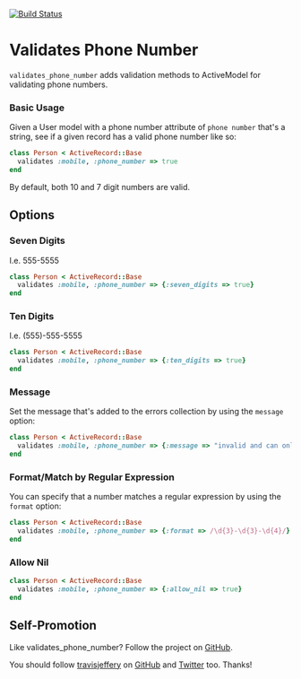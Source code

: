 [![Build Status](https://secure.travis-ci.org/travisjeffery/validates_phone_number.png)](http://travis-ci.org/travisjeffery/validates_phone_number)

# Validates Phone Number

`validates_phone_number` adds validation methods to ActiveModel for validating
phone numbers.

### Basic Usage

Given a User model with a phone number attribute of `phone number`
that's a string, see if a given record has a valid phone number like so:

```ruby
class Person < ActiveRecord::Base
  validates :mobile, :phone_number => true
end
```

By default, both 10 and 7 digit numbers are valid.

## Options

### Seven Digits

I.e. 555-5555

```ruby
class Person < ActiveRecord::Base
  validates :mobile, :phone_number => {:seven_digits => true}
end

```
### Ten Digits

I.e. (555)-555-5555

```ruby
class Person < ActiveRecord::Base
  validates :mobile, :phone_number => {:ten_digits => true}
end
```

### Message

Set the message that's added to the errors collection by using the
`message` option:

```ruby
class Person < ActiveRecord::Base
  validates :mobile, :phone_number => {:message => "invalid and can only be attributable to human error"}
end
```

### Format/Match by Regular Expression

You can specify that a number matches a regular expression by using the
`format` option:

```ruby
class Person < ActiveRecord::Base
  validates :mobile, :phone_number => {:format => /\d{3}-\d{3}-\d{4}/}
end
```

### Allow Nil

```ruby
class Person < ActiveRecord::Base
  validates :mobile, :phone_number => {:allow_nil => true}
end
```

## Self-Promotion

Like validates\_phone\_number? Follow the project on
[GitHub](https://github.com/travisjeffery/validates_phone_number). 

You should follow [travisjeffery](http://travisjeffery.com) on
[GitHub](https://github.com/travisjeffery) and
[Twitter](http://twitter.com/travisjeffery) too. Thanks!
